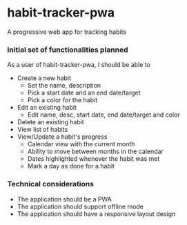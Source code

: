 # habit-tracker-pwa
A progressive web app for tracking habits 

### Initial set of functionalities planned

As a user of habit-tracker-pwa, I should be able to 
- Create a new habit
    - Set the name, description
    - Pick a start date and an end date/target
    - Pick a color for the habit
- Edit an existing habit
    - Edit name, desc, start date, end date/target and color
- Delete an existing habit
- View list of habits
- View/Update a habit's progress
    - Calendar view with the current month
    - Ability to move between months in the calendar
    - Dates highlighted whenever the habit was met
    - Mark a day as done for a habit

### Technical considerations

- The application should be a PWA
- The application should support offline mode
- The application should have a responsive layout design